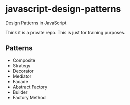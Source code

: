 # javascript-design-patterns
Design Patterns in JavaScript

Think it is a private repo.
This is just for training purposes.

## Patterns
- Composite
- Strategy
- Decorator
- Mediator
- Facade
- Abstract Factory
- Builder
- Factory Method